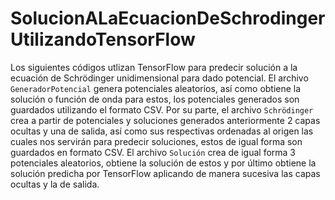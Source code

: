 # SolucionALaEcuacionDeSchrodingerUtilizandoTensorFlow
Los siguientes códigos utlizan TensorFlow para predecir solución a la ecuación de Schrödinger unidimensional para dado potencial. El archivo <code>GeneradorPotencial</code> genera potenciales aleatorios, así como obtiene la solución o función de onda para estos, los potenciales generados son guardados utilizando el formato CSV. Por su parte, el archivo <code>Schrödinger</code> crea a partir de potenciales y soluciones generados anteriormente 2 capas ocultas y una de salida, así como sus respectivas ordenadas al origen las cuales nos servirán para predecir soluciones, estos de igual forma son guardados en formato CSV. El archivo <code>Solución</code> crea de igual forma 3 potenciales aleatorios, obtiene la solución de estos y por último obtiene la solución predicha por TensorFlow aplicando de manera sucesiva las capas ocultas y la de salida.
